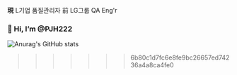 **現** L기업 품질관리자
前 LG그룹 QA Eng'r

### 👋 Hi, I’m @PJH222

![Anurag's GitHub stats](https://github-readme-stats.vercel.app/api?username=PJH222&show_icons=true&theme=radical)

>>>>>>> 6b80c1d7fc6e8fe9bc26657ed74236a4a8ca4fe0
